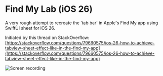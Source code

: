# Find My Lab (iOS 26)

A very rough attempt to recreate the 'tab bar' in Apple's Find My app using SwiftUI sheet for iOS 26.

Initiated by this thread on StackOverflow: [https://stackoverflow.com/questions/79660575/ios-26-how-to-achieve-tabview-sheet-effect-like-in-the-find-my-app](https://stackoverflow.com/questions/79660575/ios-26-how-to-achieve-tabview-sheet-effect-like-in-the-find-my-app)

![Screen recording](demo1.gif)
